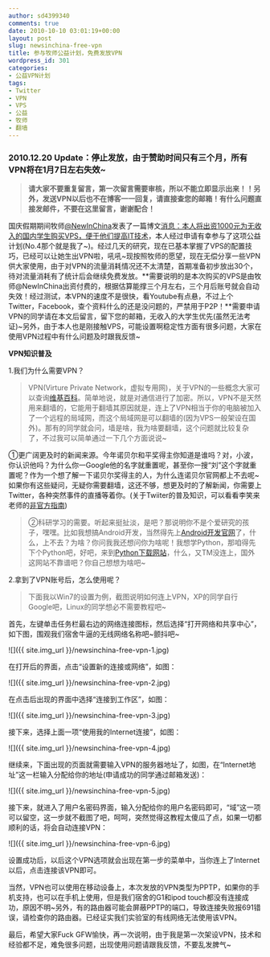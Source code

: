 ```yaml
---
author: sd4399340
comments: true
date: 2010-10-10 03:01:19+00:00
layout: post
slug: newsinchina-free-vpn
title: 参与牧师公益计划，免费发放VPN
wordpress_id: 301
categories:
- 公益VPN计划
tags:
- Twitter
- VPN
- VPS
- 公益
- 牧师
- 翻墙
---
```


### 2010.12.20 Update：停止发放，由于赞助时间只有三个月，所有VPN将在1月7日左右失效~


> **请大家不要重复留言，第一次留言需要审核，所以不能立即显示出来！！另外，发送VPN以后也不在博客一一回复，请直接查您的邮箱！有什么问题直接发邮件，不要在这里留言，谢谢配合！**


国庆假期期间牧师[@NewInChina](http://twitter.com/newsinchina)发表了一篇博文[消息：本人将出资1000元为无收入的国内学生购买VPS，便于他们提高IT技术](http://tuitui.info/archives/newsinchina-vps.html)，本人经过申请有幸参与了这项公益计划(No.4那个就是我了~)。经过几天的研究，现在已基本掌握了VPS的配置技巧，已经可以让她生出VPN啦，吼吼~现按照牧师的愿望，现在无偿分享一些VPN供大家使用，由于对VPN的流量消耗情况还不太清楚，首期准备初步放出30个，待对流量消耗有了统计后会继续免费发放。**需要说明的是本次购买的VPS是由牧师@NewInChina出资付费的，根据估算能撑三个月左右，三个月后账号就会自动失效！经过测试，本VPN的速度不是很快，看Youtube有点悬，不过上个Twitter，Facebook，查个资料什么的还是没问题的，严禁用于P2P！**需要申请VPN的同学请在本文后留言，留下您的邮箱，无收入的大学生优先(虽然无法考证)~另外，由于本人也是刚接触VPS，可能设置啊稳定性方面有很多问题，大家在使用VPN过程中有什么问题及时跟我反馈~

**VPN知识普及**

1.我们为什么需要VPN？


> VPN(Virture Private Network，虚拟专用网)，关于VPN的一些概念大家可以查询[维基百科](http://zh.wikipedia.org/zh-cn/%E8%99%9B%E6%93%AC%E7%A7%81%E4%BA%BA%E7%B6%B2%E8%B7%AF)。简单地说，就是对通信进行了加密。所以，VPN不是天然用来翻墙的，它能用于翻墙其原因就是，连上了VPN相当于你的电脑被加入了一个远程的局域网，而这个局域网是可以翻墙的(因为VPS一般架设在国外)。那有的同学就会问，墙是啥，我为啥要翻墙，这个问题就比较复杂了，不过我可以简单通过一下几个方面说说~

①更广阔更及时的新闻来源。今年诺贝尔和平奖得主你知道是谁吗？对，小波，你认识他吗？为什么你一Google他的名字就重置呢，甚至你一搜“刘”这个字就重置呢？作为一个想了解一下诺贝尔奖得主的人，为什么连诺贝尔官网都上不去呢~如果你有这些疑问，无疑你需要翻墙，这还不够，想更及时的了解新闻，你需要上Twitter，各种突然事件的直播等着你。(关于Twiiter的普及知识，可以看看李笑来老师的[非官方指南](http://www.lixiaolai.com/index.php/archives/8993.html))


<!--more-->


> ②科研学习的需要。听起来挺扯淡，是吧？那说明你不是个爱研究的孩子，嘿嘿。比如我想搞Android开发，当然得先上[Android开发官网](http://developer.android.com/)了，什么，上不去？为啥？你问我我还想问你为啥呢！我想学Python，那咱得先下个Python吧，好吧，来到[Python下载网站](http://www.python.org/download/)，什么，又TM没连上，国外这网站不靠谱吧？你自己想想为啥吧~


2.拿到了VPN账号后，怎么使用呢？


> 下面我以Win7的设置为例，截图说明如何连上VPN，XP的同学自行Google吧，Linux的同学想必不需要教程吧~

首先，左键单击任务栏最右边的网络连接图标，然后选择“打开网络和共享中心”，如下图，围观我们宿舍牛逼的无线网络名称吧~颤抖吧~

![]({{ site.img_url }}/newsinchina-free-vpn-1.jpg)

在打开后的界面，点击“设置新的连接或网络”，如图：

![]({{ site.img_url }}/newsinchina-free-vpn-2.jpg)

在点击后出现的界面中选择“连接到工作区”，如图：

![]({{ site.img_url }}/newsinchina-free-vpn-3.jpg)

接下来，选择上面一项“使用我的Internet连接”，如图：

![]({{ site.img_url }}/newsinchina-free-vpn-4.jpg)

继续来，下面出现的页面就需要输入VPN的服务器地址了，如图，在“Internet地址”这一栏输入分配给你的地址(申请成功的同学通过邮箱发送)：

![]({{ site.img_url }}/newsinchina-free-vpn-5.jpg)

接下来，就进入了用户名密码界面，输入分配给你的用户名密码即可，“域”这一项可以留空，这一步就不截图了吧，呵呵，突然觉得这教程太傻瓜了点，如果一切都顺利的话，将会自动连接VPN：

![]({{ site.img_url }}/newsinchina-free-vpn-6.jpg)

设置成功后，以后这个VPN选项就会出现在第一步的菜单中，当你连上了Internet以后，点击连接该VPN即可。

当然，VPN也可以使用在移动设备上，本次发放的VPN类型为PPTP，如果你的手机支持，也可以在手机上使用，但是我们宿舍的G1和ipod touch都没有连接成功，原因不明~另外，有的路由器可能会屏蔽PPTP的端口，导致连接失败报691错误，请检查你的路由器。已经证实我们实验室的有线网络无法使用该VPN。


最后，希望大家Fuck GFW愉快，再一次说明，由于我是第一次架设VPN，技术和经验都不足，难免很多问题，出现使用问题请跟我反馈，不要乱发脾气~
